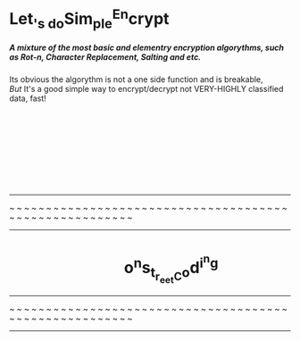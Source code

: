 <h1>Let<sub>'s do</sub>Sim<sub>ple</sub><sup>En</sup>crypt</h1>

<h5>A mixture of the most basic and elementry encryption algorythms, such as Rot-n,
Character Replacement, Salting and etc. </h5>
<p>Its obvious the algorythm is not a one side function and is breakable, <br>
<em>But</em> It's a good simple way to encrypt/decrypt not VERY-HIGHLY classified data, fast!</p>

<br><br><br><br>
<br><br><br><br>
<hr />~ ~ ~ ~ ~ ~ ~ ~ ~ ~ ~ ~ ~ ~ ~ ~ ~ ~ ~ ~ ~ ~ ~ ~ ~ ~ ~ ~ ~ ~ ~ ~ ~ ~ ~ ~ ~ ~ ~ ~ ~ ~ ~ ~ ~ ~ ~ ~ ~ ~ ~ ~ ~ ~ ~ <hr />

<h1>&nbsp;&nbsp;&nbsp;&nbsp;&nbsp;&nbsp;&nbsp;&nbsp;&nbsp;&nbsp;&nbsp;
&nbsp;&nbsp;&nbsp;&nbsp;&nbsp;&nbsp;&nbsp;&nbsp;&nbsp;&nbsp;&nbsp;&nbsp;&nbsp;&nbsp;&nbsp;&nbsp;&nbsp;&nbsp;
o<sup>n</sup>s<sub/>t<sub>r<sub>eet</sub>C</sub>o</sub>d<sup>i<sup>n<sup></sup></sup>g</sup></h1>
<hr />~ ~ ~ ~ ~ ~ ~ ~ ~ ~ ~ ~ ~ ~ ~ ~ ~ ~ ~ ~ ~ ~ ~ ~ ~ ~ ~ ~ ~ ~ ~ ~ ~ ~ ~ ~ ~ ~ ~ ~ ~ ~ ~ ~ ~ ~ ~ ~ ~ ~ ~ ~ ~ ~ ~ <hr />
